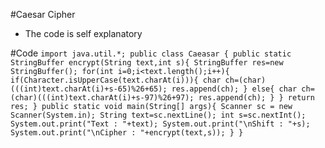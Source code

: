 #Caesar Cipher
- The code is self explanatory

#Code
`
import java.util.*;
public class Caeasar {
    public static StringBuffer encrypt(String text,int s){
        StringBuffer res=new StringBuffer();
        for(int i=0;i<text.length();i++){
            if(Character.isUpperCase(text.charAt(i))){
                char ch=(char)(((int)text.charAt(i)+s-65)%26+65);
                res.append(ch);
            }
            else{
                char ch=(char)(((int)text.charAt(i)+s-97)%26+97);
                res.append(ch);
            }
        }
        return res;
    }
    public static void main(String[] args){
        Scanner sc = new Scanner(System.in);
        String text=sc.nextLine();
        int s=sc.nextInt();
        System.out.print("Text : "+text);
        System.out.print("\nShift : "+s);
        System.out.print("\nCipher : "+encrypt(text,s));
    }
}
`
